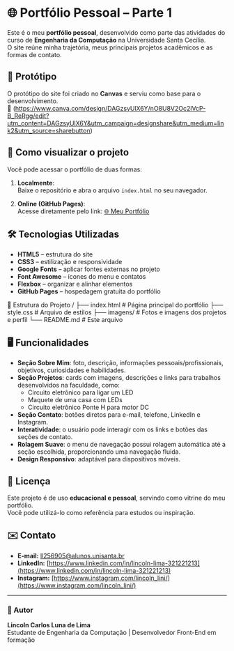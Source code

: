 # 🌐 Portfólio Pessoal – Parte 1

Este é o meu **portfólio pessoal**, desenvolvido como parte das atividades do curso de **Engenharia da Computação** na Universidade Santa Cecília.  
O site reúne minha trajetória, meus principais projetos acadêmicos e as formas de contato.

## 📸 Protótipo
O protótipo do site foi criado no **Canvas** e serviu como base para o desenvolvimento.  
🔗 (https://www.canva.com/design/DAGzsyUlX6Y/nO8U8V2Oc2lVcP-B_ReRgg/edit?utm_content=DAGzsyUlX6Y&utm_campaign=designshare&utm_medium=link2&utm_source=sharebutton)

## 🚀 Como visualizar o projeto
Você pode acessar o portfólio de duas formas:

1. **Localmente**:  
   Baixe o repositório e abra o arquivo `index.html` no seu navegador.

2. **Online (GitHub Pages)**:  
   Acesse diretamente pelo link: [🌐 Meu Portfólio](https://lincolnlima013.github.io/meu-portfolio/)
   
## 🛠️ Tecnologias Utilizadas
- **HTML5** – estrutura do site  
- **CSS3** – estilização e responsividade
- **Google Fonts** – aplicar fontes externas no projeto  
- **Font Awesome** – ícones do menu e contatos
- **Flexbox** – organizar e alinhar elementos 
- **GitHub Pages** – hospedagem gratuita do portfólio  

📂 Estrutura do Projeto
/
├── index.html        # Página principal do portfólio
├── style.css         # Arquivo de estilos
├── imagens/          # Fotos e imagens dos projetos e perfil
└── README.md         # Este arquivo

## 🖥️ Funcionalidades
- **Seção Sobre Mim**: foto, descrição, informações pessoais/profissionais, objetivos, curiosidades e habilidades.  
- **Seção Projetos**: cards com imagens, descrições e links para trabalhos desenvolvidos na faculdade, como:
  - Circuito eletrônico para ligar um LED  
  - Maquete de uma casa com LEDs  
  - Circuito eletrônico Ponte H para motor DC  
- **Seção Contato**: botões diretos para e-mail, telefone, LinkedIn e Instagram.  
- **Interatividade**: o usuário pode interagir com os links e botões das seções de contato.  
- **Rolagem Suave**: o menu de navegação possui rolagem automática até a seção escolhida, proporcionando uma navegação fluida.  
- **Design Responsivo**: adaptável para dispositivos móveis.

## 📄 Licença
Este projeto é de uso **educacional e pessoal**, servindo como vitrine do meu portfólio.  
Você pode utilizá-lo como referência para estudos ou inspiração.

## ✉️ Contato
- **E-mail:** ll256905@alunos.unisanta.br  
- **LinkedIn:** [https://www.linkedin.com/in/lincoln-lima-321221213](https://www.linkedin.com/in/lincoln-lima-321221213)  
- **Instagram:** [https://www.instagram.com/lincoln_lini/](https://www.instagram.com/lincoln_lini/)  

---
### 👤 Autor
**Lincoln Carlos Luna de Lima**  
Estudante de Engenharia da Computação | Desenvolvedor Front-End em formação
